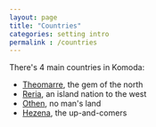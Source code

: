 ```yaml
---
layout: page
title: "Countries"
categories: setting intro
permalink : /countries
---
```


There's 4 main countries in Komoda:
 - [Theomarre][theomarre], the gem of the north
 - [Reria][reria], an island nation to the west
 - [Othen][othen], no man's land
 - [Hezena][hezena], the up-and-comers

[theomarre]: ne22153.github.io/DnD/countries/theomarre
[reria]:   /DnD/countries/reria
[othen]: /DnD/countries/othen
[hezena]: /DnD/countries/hezena
